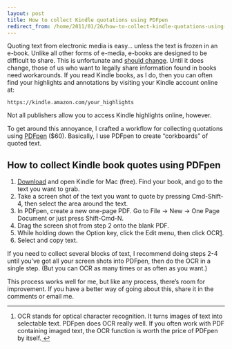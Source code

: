 ```yaml
---
layout: post
title: How to collect Kindle quotations using PDFpen
redirect_from: /home/2011/01/26/how-to-collect-kindle-quotations-using-pdfpen/index.html
---
```

<p>Quoting text from electronic media is easy… unless the text is frozen in an e-book.  Unlike all other forms of e-media, e-books are designed to be difficult to share.  This is unfortunate and <a href="http://www.practicallyefficient.com/2010/11/08/the-next-chapter-of-books-us/">should change</a>.
Until it does change, those of us who want to legally share information found in books need workarounds.  If you read Kindle books, as I do, then you can often find your highlights and annotations by visiting your Kindle account online at:</p>
<p><code>https://kindle.amazon.com/your_highlights</code></p>
<p>Not all publishers allow you to access Kindle highlights online, however.</p>
<p>To get around this annoyance, I crafted a workflow for collecting quotations using <a href="http://smilesoftware.com/PDFpen/">PDFpen</a> ($60). Basically, I use PDFpen to create “corkboards” of quoted text.</p>
<h2 id="howtocollectkindlebookquotesusingpdfpen">How to collect Kindle book quotes using PDFpen</h2>
<ol>
<li><a href="http://itunes.apple.com/us/app/kindle/id405399194?mt=12&amp;ls=1">Download</a> and open Kindle for Mac (free). Find your book, and go to the text you want to grab.</li>
<li>Take a screen shot of the text you want to quote by pressing Cmd-Shift-4, then select the area around the text.</li>
<li>In PDFpen, create a new one-page PDF. Go to File -&gt; New -&gt; One Page Document or just press Shift-Cmd-N.</li>
<li>Drag the screen shot from step 2 onto the blank PDF.</li>
<li>While holding down the Option key, click the Edit menu, then click OCR<a id="fnref:ocr" class="footnote" title="see footnote" href="#fn:ocr">1</a>.</li>
<li>Select and copy text.</li>
</ol>
<p>If you need to collect several blocks of text, I recommend doing steps 2-4 until you’ve got all your screen shots into PDFpen, then do the OCR in a single step. (But you can OCR as many times or as often as you want.)</p>
<p>This process works well for me, but like any process, there’s room for improvement. If you have a better way of going about this, share it in the comments or email me.</p>
<div class="footnotes">
<hr />
<ol>
<li id="fn:ocr">OCR stands for optical character recognition. It turns images of text into selectable text. PDFpen does OCR really well. If you often work with PDF containing imaged text, the OCR function is worth the price of PDFpen by itself.<a class="reversefootnote" title="return to article" href="#fnref:ocr"> ↩</a></li>
</ol>
</div>
